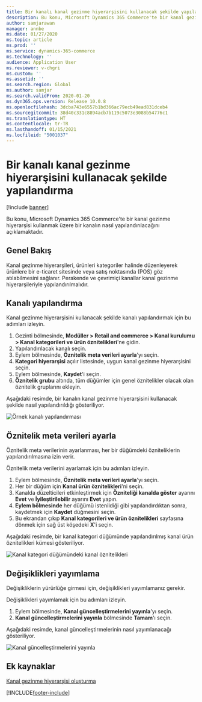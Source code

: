 ```yaml
---
title: Bir kanalı kanal gezinme hiyerarşisini kullanacak şekilde yapılandırma
description: Bu konu, Microsoft Dynamics 365 Commerce'te bir kanal gezinme hiyerarşisi kullanmak üzere bir kanalın nasıl yapılandırılacağını açıklamaktadır.
author: samjarawan
manager: annbe
ms.date: 01/27/2020
ms.topic: article
ms.prod: ''
ms.service: dynamics-365-commerce
ms.technology: ''
audience: Application User
ms.reviewer: v-chgri
ms.custom: ''
ms.assetid: ''
ms.search.region: Global
ms.author: samjar
ms.search.validFrom: 2020-01-20
ms.dyn365.ops.version: Release 10.0.8
ms.openlocfilehash: 3dcba743e6557b1bd366ac79ecb49ead831dceb4
ms.sourcegitcommit: 38d40c331c8894acb7b119c5073e3088b54776c1
ms.translationtype: HT
ms.contentlocale: tr-TR
ms.lasthandoff: 01/15/2021
ms.locfileid: "5001037"
---
```

# <a name="configure-a-channel-to-use-a-channel-navigation-hierarchy"></a>Bir kanalı kanal gezinme hiyerarşisini kullanacak şekilde yapılandırma


[!include [banner](includes/banner.md)]

Bu konu, Microsoft Dynamics 365 Commerce'te bir kanal gezinme hiyerarşisi kullanmak üzere bir kanalın nasıl yapılandırılacağını açıklamaktadır.

## <a name="overview"></a>Genel Bakış

Kanal gezinme hiyerarşileri, ürünleri kategoriler halinde düzenleyerek ürünlere bir e-ticaret sitesinde veya satış noktasında (POS) göz atılabilmesini sağlanır. Perakende ve çevrimiçi kanallar kanal gezinme hiyerarşileriyle yapılandırılmalıdır.

## <a name="configure-the-channel"></a>Kanalı yapılandırma

Kanal gezinme hiyerarşisini kullanacak şekilde kanalı yapılandırmak için bu adımları izleyin.

1. Gezinti bölmesinde, **Modüller \> Retail and commerce \> Kanal kurulumu \> Kanal kategorileri ve ürün öznitelikleri**'ne gidin.
1. Yapılandırılacak kanalı seçin.
1. Eylem bölmesinde, **Öznitelik meta verileri ayarla**'yı seçin.
1. **Kategori hiyerarşisi** açılır listesinde, uygun kanal gezinme hiyerarşisini seçin.
1. Eylem bölmesinde, **Kaydet**'i seçin.
1. **Öznitelik grubu** altında, tüm düğümler için genel öznitelikler olacak olan öznitelik gruplarını ekleyin.

Aşağıdaki resimde, bir kanalın kanal gezinme hiyerarşisini kullanacak şekilde nasıl yapılandırıldığı gösteriliyor.

![Örnek kanalı yapılandırması](media/configure-channel-hierarchy-1.png)

## <a name="set-attribute-metadata"></a>Öznitelik meta verileri ayarla

Öznitelik meta verilerinin ayarlanması, her bir düğümdeki özniteliklerin yapılandırılmasına izin verir.

Öznitelik meta verilerini ayarlamak için bu adımları izleyin.

1. Eylem bölmesinde, **Öznitelik meta verileri ayarla**'yı seçin.
1. Her bir düğüm için **Kanal ürün öznitelikleri**'ni seçin.
1. Kanalda düzelticileri etkinleştirmek için **Özniteliği kanalda göster** ayarını **Evet** ve **İyileştirilebilir** ayarını **Evet** yapın.
1. **Eylem bölmesinde** her düğümü istenildiği gibi yapılandırdıktan sonra, kaydetmek için **Kaydet** düğmesini seçin.
1. Bu ekrandan çıkıp **Kanal kategorileri ve ürün öznitelikleri** sayfasına dönmek için sağ üst köşedeki **X**'i seçin.

Aşağıdaki resimde, bir kanal kategori düğümünde yapılandırılmış kanal ürün öznitelikleri kümesi gösteriliyor.

![Kanal kategori düğümündeki kanal öznitelikleri](media/configure-channel-hierarchy-2.png)

## <a name="publish-changes"></a>Değişiklikleri yayımlama

Değişikliklerin yürürlüğe girmesi için, değişiklikleri yayımlamanız gerekir.

Değişiklikleri yayımlamak için bu adımları izleyin.

1. Eylem bölmesinde, **Kanal güncelleştirmelerini yayınla**'yı seçin.
1. **Kanal güncelleştirmelerini yayınla** bölmesinde **Tamam**'ı seçin.

Aşağıdaki resimde, kanal güncelleştirmelerinin nasıl yayımlanacağı gösteriliyor.

![Kanal güncelleştirmelerini yayınla](media/configure-channel-hierarchy-3.png)

## <a name="additional-resources"></a>Ek kaynaklar

[Kanal gezinme hiyerarşisi oluşturma](create-channel-hierarchy.md)




[!INCLUDE[footer-include](../includes/footer-banner.md)]